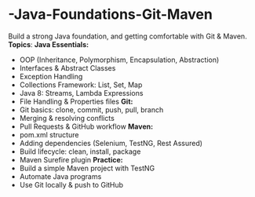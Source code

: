# -Java-Foundations-Git-Maven
Build a strong Java foundation, and getting comfortable with Git &amp; Maven.
**Topics**:
**Java Essentials:**
- OOP (Inheritance, Polymorphism, Encapsulation, Abstraction)
- Interfaces & Abstract Classes
- Exception Handling
- Collections Framework: List, Set, Map
- Java 8: Streams, Lambda Expressions
- File Handling & Properties files
**Git:**
- Git basics: clone, commit, push, pull, branch
- Merging & resolving conflicts
- Pull Requests & GitHub workflow
**Maven:**
- pom.xml structure
- Adding dependencies (Selenium, TestNG, Rest Assured)
- Build lifecycle: clean, install, package
- Maven Surefire plugin
**Practice:**
- Build a simple Maven project with TestNG
- Automate Java programs
- Use Git locally & push to GitHub